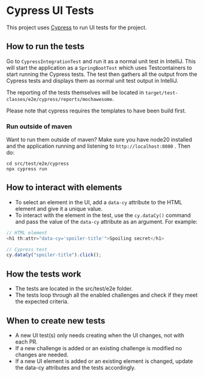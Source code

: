 # Cypress UI Tests

This project uses [Cypress](https://www.cypress.io/) to run UI tests for the project.

## How to run the tests

Go to `CypressIntegrationTest` and run it as a normal unit test in IntelliJ. This will start the application as
a `SpringBootTest` which uses Testcontainers to start running the Cypress tests.
The test then gathers all the output from the Cypress tests and displays them as normal unit test output in IntelliJ.

The reporting of the tests themselves will be located in `target/test-classes/e2e/cypress/reports/mochawesome`.

Please note that cypress requires the templates to have been build first.

### Run outside of maven
Want to run them outside of maven? Make sure you have node20 installed and the application running and listening to `http://localhost:8080` . Then do:

```shell
cd src/test/e2e/cypress
npx cypress run
```

## How to interact with elements

- To select an element in the UI, add a `data-cy` attribute to the HTML element and give it a unique value.
- To interact with the element in the test, use the `cy.dataCy()` command and pass the value of the `data-cy` attribute
  as an argument. For example:

```javascript
// HTML element
<h1 th:attr="data-cy='spoiler-title'">Spoiling secret</h1>

// Cypress test
cy.dataCy("spoiler-title").click();
```

## How the tests work

- The tests are located in the src/test/e2e folder.
- The tests loop through all the enabled challenges and check if they meet the expected criteria.

## When to create new tests

- A new UI test(s) only needs creating when the UI changes, not with each PR.
- If a new challenge is added or an existing challenge is modified no changes are needed.
- If a new UI element is added or an existing element is changed, update the data-cy attributes and the tests
  accordingly.
